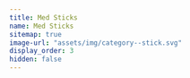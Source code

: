 ```yaml
---
title: Med Sticks
name: Med Sticks
sitemap: true
image-url: "assets/img/category--stick.svg"
display_order: 3
hidden: false
---
```


